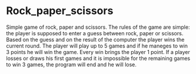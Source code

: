 # Rock_paper_scissors
Simple game of rock, paper and scissors.
The rules of the game are simple: the player is supposed to enter a guess between rock, paper or scissors.
Based on the guess and on the result of the computer the player wins the current round. The player will play up to 5 games and if he maneges to win 3 points he will win the game. Every win brings the player 1 point. 
If a player losses or draws his first games and it is impossible for the remaining games to win 3 games, the program will end and he will lose.
